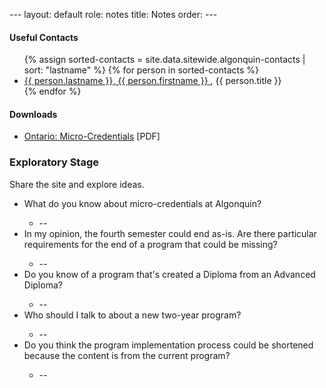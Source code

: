 --- layout: default role: notes title: Notes order: --- 
<h4>
	Useful Contacts 
</h4>
<ul class="linkslist">
	{% assign sorted-contacts = site.data.sitewide.algonquin-contacts | sort: "lastname" %} {% for person in sorted-contacts %} 
	<li><a href="mailto:{{ person.email }}">{{ person.lastname }}, {{ person.firstname }} </a>, {{ person.title }}</li>
	{% endfor %} 
</ul>
<h4>
	Downloads 
</h4>
<ul>
	<li><a href="downloads/edu-dual-credit-programs-policy-program-requirements-2020-en-2021-12-13.pdf">Ontario: Micro-Credentials</a> [PDF]</li>
</ul>
<h3>
	Exploratory Stage 
</h3>
<p>
	Share the site and explore ideas. 
</p>
<ul>
	<li>What do you know about micro-credentials at Algonquin?</li>
	<ul>
		<li>--</li>
	</ul>
	<li>In my opinion, the fourth semester could end as-is. Are there particular requirements for the end of a program that could be missing?</li>
	<ul>
		<li>--</li>
	</ul>
	<li>Do you know of a program that's created a Diploma from an Advanced Diploma?</li>
	<ul>
		<li>--</li>
	</ul>
	<li>Who should I talk to about a new two-year program?</li>
	<ul>
		<li>--</li>
	</ul>
	<li>Do you think the program implementation process could be shortened because the content is from the current program?</li>
	<ul>
		<li>--</li>
	</ul>
</ul>
